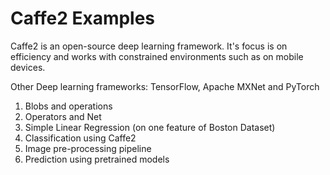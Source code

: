 # Caffe2 Examples

Caffe2 is an open-source deep learning framework. It's focus is on efficiency and works with constrained environments such as on mobile devices. 

Other Deep learning frameworks: TensorFlow, Apache MXNet and PyTorch

1. Blobs and operations
2. Operators and Net
3. Simple Linear Regression (on one feature of Boston Dataset)
4. Classification using Caffe2
5. Image pre-processing pipeline
6. Prediction using pretrained models
